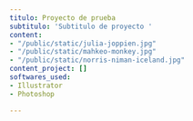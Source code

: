 ```yaml
---
titulo: Proyecto de prueba
subtitulo: 'Subtitulo de proyecto '
content:
- "/public/static/julia-joppien.jpg"
- "/public/static/mahkeo-monkey.jpg"
- "/public/static/norris-niman-iceland.jpg"
content_project: []
softwares_used:
- Illustrator
- Photoshop

---
```

